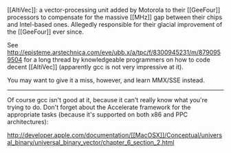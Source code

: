 [[AltiVec]]: a vector-processing unit added by Motorola to their [[GeeFour]] processors to compensate for the massive [[MHz]] gap between their chips and Intel-based ones. Allegedly responsible for their glacial improvement of the [[GeeFour]] ever since.

See http://episteme.arstechnica.com/eve/ubb.x/a/tpc/f/8300945231/m/8790959504 for a long thread by knowledgeable programmers on how to code decent [[AltiVec]] (apparently gcc is not very impressive at it).

You may want to give it a miss, however, and learn MMX/SSE instead.

----

Of course gcc isn't good at it, because it can't really know what you're trying to do. Don't forget about the Accelerate framework for the appropriate tasks (because it's supported on both x86 and PPC architectures):

http://developer.apple.com/documentation/[[MacOSX]]/Conceptual/universal_binary/universal_binary_vector/chapter_6_section_2.html